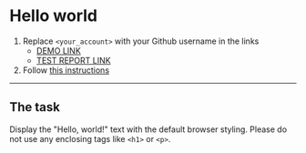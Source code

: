 # Hello world
1. Replace `<your_account>` with your Github username in the links
    - [DEMO LINK](https://lizakrasn.github.io/layout_hello-world/) <br>
    - [TEST REPORT LINK](https://lizakrasn.github.io/layout_hello-world/report/html_report/)
2. Follow [this instructions](https://mate-academy.github.io/layout_task-guideline/)
___

## The task 
Display the "Hello, world!" text with the default browser styling. Please do not 
use any enclosing tags like `<h1>` or `<p>`.
